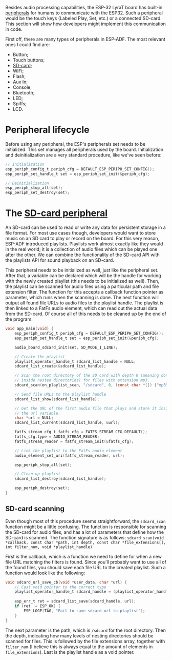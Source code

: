 Besides audio processing capabilities, the ESP-32 LyraT board has built-in [peripherals](https://docs.espressif.com/projects/esp-adf/en/latest/api-reference/peripherals/esp_peripherals.html) for humans to communicate with the ESP32. Such a peripheral would be the touch keys (Labeled Play, Set, etc.) or a connected SD-card. This section will show how developers might implement this communication in code.

First off, there are many types of peripherals in ESP-ADF. The most relevant ones I could find are:
- Button;
- Touch buttons;
- [SD-card](https://docs.espressif.com/projects/esp-adf/en/latest/api-reference/peripherals/periph_sdcard.html);
- WiFi;
- Flash;
- Aux In;
- Console;
- Bluetooth;
- LED;
- Spiffs;
- LCD.
# Peripheral lifecycle
Before using any peripheral, the ESP's peripherals set needs to be initialized. This set manages all peripherals used by the board. Initialization and deinitialization are a very standard procedure, like we've seen before:
```c
// Initialization
esp_periph_config_t periph_cfg = DEFAULT_ESP_PERIPH_SET_CONFIG();
esp_periph_set_handle_t set = esp_periph_set_init(&periph_cfg);

// Deinitialization
esp_periph_stop_all(set);
esp_periph_set_destroy(set);
```
# The [SD-card peripheral](https://docs.espressif.com/projects/esp-adf/en/latest/api-reference/peripherals/periph_sdcard.html)
An SD-card can be used to read or write any data for persistent storage in a file format. For most use cases though, developers would want to store music on an SD card to play or record on the board. For this very reason, ESP-ADF introduced playlists. Playlists work almost exactly like they would in the real world; it is a collection of audio files which can be played one after the other. We can combine the functionality of the SD-card API with the playlists API for sound playback on an SD-card. 

This peripheral needs to be initialized as well, just like the peripheral set. After that, a variable can be declared which will be the handle for working with the newly created playlist (this needs to be initialized as well). Then, the playlist can be scanned for audio files using a particular path and file extension filter. The function for this accepts a callback function pointer as parameter, which runs when the scanning is done. The next function will output all found file URLs to audio files to the playlist handle. The playlist is then linked to a FatFs audio element, which can read out the actual data from the SD-card. Of course all of this needs to be cleaned up by the end of the program.
```c
void app_main(void) {
	esp_periph_config_t periph_cfg = DEFAULT_ESP_PERIPH_SET_CONFIG();
	esp_periph_set_handle_t set = esp_periph_set_init(&periph_cfg);

	audio_board_sdcard_init(set, SD_MODE_1_LINE);

	// Create the playlist
	playlist_operator_handle_t sdcard_list_handle = NULL;
	sdcard_list_create(&sdcard_list_handle);

	// Scan the root directory of the SD card with depth 0 (meaning don't search
	// inside nested directories) for files with extension mp3.
	sdcard_scan(on_playlist_scan, "/sdcard", 0, (const char *[]) {"mp3"}, 1, sdcard_list_handle);

	// Send file URLs to the playlist handle
	sdcard_list_show(sdcard_list_handle);

	// Get the URL of the first audio file that plays and store it inside
	// the url variable.
	char *url = NULL;
	sdcard_list_current(sdcard_list_handle, &url);

	fatfs_stream_cfg_t fatfs_cfg = FATFS_STREAM_CFG_DEFAULT();
	fatfs_cfg.type = AUDIO_STREAM_READER;
	fatfs_stream_reader = fatfs_stream_init(&fatfs_cfg);

	// Link the playlist to the FatFs audio element
	audio_element_set_uri(fatfs_stream_reader, url);

	esp_periph_stop_all(set);

	// Clean up playlist
	sdcard_list_destroy(sdcard_list_handle);

	esp_periph_destroy(set);
}
```
## SD-card scanning
Even though most of this procedure seems straightforward, the `sdcard_scan` function might be a little confusing. The function is responsible for scanning the SD-card for audio files, and has a lot of parameters that define how the SD-card is scanned. The function signature is as follows:
`sdcard_scan(void *callback, const char *path, int depth, const char *file_extensions[], int filter_num, void *playlist_handle)`

First is the callback, which is a function we need to define for when a new file URL matching the filters is found. Since you'll probably want to use all of the found files, you should save each file URL to the created playlist. Such a function would look like the following:
```c
void sdcard_url_save_cb(void *user_data, char *url) {
	// Cast void pointer to the correct type
	playlist_operator_handle_t sdcard_handle = (playlist_operator_handle_t)user_data;
	
	esp_err_t ret = sdcard_list_save(sdcard_handle, url);
	if (ret != ESP_OK) {
		ESP_LOGE(TAG, "Fail to save sdcard url to playlist");
	}
}
```

The next parameter is the path, which is `/sdcard` for the root directory. Then the depth, indicating how many levels of nesting directories should be scanned for files. This is followed by the file extensions array, together with `filter_num` (I believe this is always equal to the amount of elements in `file_extensions`). Last is the playlist handle as a void pointer.